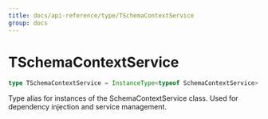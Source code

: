 ```yaml
---
title: docs/api-reference/type/TSchemaContextService
group: docs
---
```


# TSchemaContextService

```ts
type TSchemaContextService = InstanceType<typeof SchemaContextService>;
```

Type alias for instances of the SchemaContextService class.
Used for dependency injection and service management.
